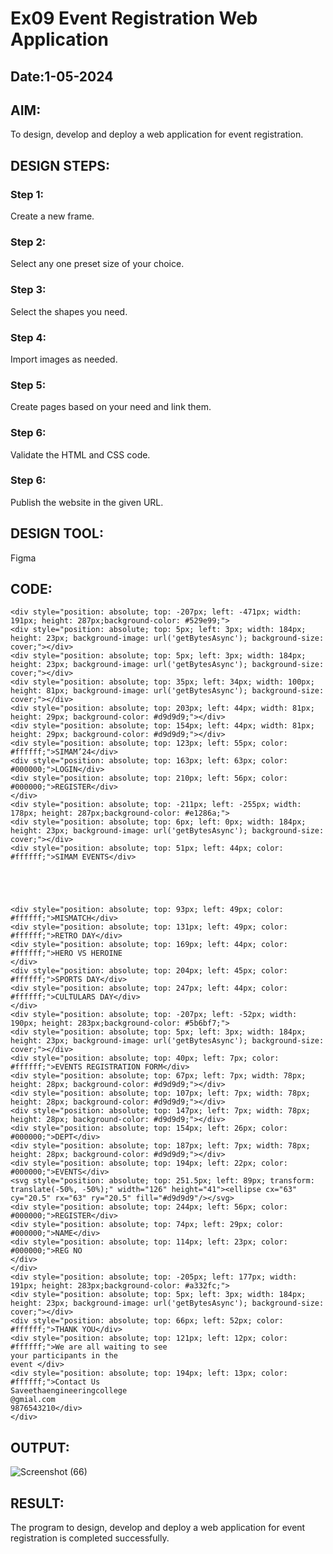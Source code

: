 # Ex09 Event Registration Web Application
## Date:1-05-2024

## AIM:
To design, develop and deploy a web application for event registration.

## DESIGN STEPS:

### Step 1:
Create a new frame.

### Step 2:
Select any one preset size of your choice.

### Step 3:
Select the shapes you need.

### Step 4:
Import images as needed.

### Step 5:
Create pages based on your need and link them.

### Step 6:

Validate the HTML and CSS code.

### Step 6:

Publish the website in the given URL.

## DESIGN TOOL:
Figma

## CODE:
```
<div style="position: absolute; top: -207px; left: -471px; width: 191px; height: 287px;background-color: #529e99;">
<div style="position: absolute; top: 5px; left: 3px; width: 184px; height: 23px; background-image: url('getBytesAsync'); background-size: cover;"></div>
<div style="position: absolute; top: 5px; left: 3px; width: 184px; height: 23px; background-image: url('getBytesAsync'); background-size: cover;"></div>
<div style="position: absolute; top: 35px; left: 34px; width: 100px; height: 81px; background-image: url('getBytesAsync'); background-size: cover;"></div>
<div style="position: absolute; top: 203px; left: 44px; width: 81px; height: 29px; background-color: #d9d9d9;"></div>
<div style="position: absolute; top: 154px; left: 44px; width: 81px; height: 29px; background-color: #d9d9d9;"></div>
<div style="position: absolute; top: 123px; left: 55px; color: #ffffff;">SIMAM’24</div>
<div style="position: absolute; top: 163px; left: 63px; color: #000000;">LOGIN</div>
<div style="position: absolute; top: 210px; left: 56px; color: #000000;">REGISTER</div>
</div>
<div style="position: absolute; top: -211px; left: -255px; width: 178px; height: 287px;background-color: #e1286a;">
<div style="position: absolute; top: 6px; left: 0px; width: 184px; height: 23px; background-image: url('getBytesAsync'); background-size: cover;"></div>
<div style="position: absolute; top: 51px; left: 44px; color: #ffffff;">SIMAM EVENTS</div>





<div style="position: absolute; top: 93px; left: 49px; color: #ffffff;">MISMATCH</div>
<div style="position: absolute; top: 131px; left: 49px; color: #ffffff;">RETRO DAY</div>
<div style="position: absolute; top: 169px; left: 44px; color: #ffffff;">HERO VS HEROINE
</div>
<div style="position: absolute; top: 204px; left: 45px; color: #ffffff;">SPORTS DAY</div>
<div style="position: absolute; top: 247px; left: 44px; color: #ffffff;">CULTULARS DAY</div>
</div>
<div style="position: absolute; top: -207px; left: -52px; width: 190px; height: 283px;background-color: #5b6bf7;">
<div style="position: absolute; top: 5px; left: 3px; width: 184px; height: 23px; background-image: url('getBytesAsync'); background-size: cover;"></div>
<div style="position: absolute; top: 40px; left: 7px; color: #ffffff;">EVENTS REGISTRATION FORM</div>
<div style="position: absolute; top: 67px; left: 7px; width: 78px; height: 28px; background-color: #d9d9d9;"></div>
<div style="position: absolute; top: 107px; left: 7px; width: 78px; height: 28px; background-color: #d9d9d9;"></div>
<div style="position: absolute; top: 147px; left: 7px; width: 78px; height: 28px; background-color: #d9d9d9;"></div>
<div style="position: absolute; top: 154px; left: 26px; color: #000000;">DEPT</div>
<div style="position: absolute; top: 187px; left: 7px; width: 78px; height: 28px; background-color: #d9d9d9;"></div>
<div style="position: absolute; top: 194px; left: 22px; color: #000000;">EVENTS</div>
<svg style="position: absolute; top: 251.5px; left: 89px; transform: translate(-50%, -50%);" width="126" height="41"><ellipse cx="63" cy="20.5" rx="63" ry="20.5" fill="#d9d9d9"/></svg>
<div style="position: absolute; top: 244px; left: 56px; color: #000000;">REGISTER</div>
<div style="position: absolute; top: 74px; left: 29px; color: #000000;">NAME</div>
<div style="position: absolute; top: 114px; left: 23px; color: #000000;">REG NO
</div>
</div>
<div style="position: absolute; top: -205px; left: 177px; width: 191px; height: 283px;background-color: #a332fc;">
<div style="position: absolute; top: 5px; left: 3px; width: 184px; height: 23px; background-image: url('getBytesAsync'); background-size: cover;"></div>
<div style="position: absolute; top: 66px; left: 52px; color: #ffffff;">THANK YOU</div>
<div style="position: absolute; top: 121px; left: 12px; color: #ffffff;">We are all waiting to see
your participants in the 
event </div>
<div style="position: absolute; top: 194px; left: 13px; color: #ffffff;">Contact Us 
Saveethaengineeringcollege
@gmial.com
9876543210</div>
</div>

```


## OUTPUT:
![Screenshot (66)](https://github.com/VasaviDappili/Figma/assets/144979755/889ddd32-00d7-49eb-93c0-46e4589c59f5)


## RESULT:
The program to design, develop and deploy a web application for event registration is completed successfully.
